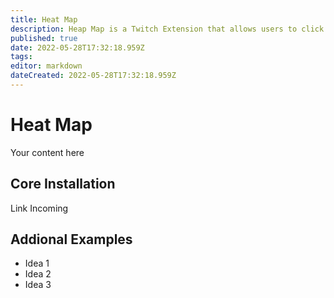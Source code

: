 ```yaml
---
title: Heat Map
description: Heap Map is a Twitch Extension that allows users to click and interact with your stream.
published: true
date: 2022-05-28T17:32:18.959Z
tags: 
editor: markdown
dateCreated: 2022-05-28T17:32:18.959Z
---
```


# Heat Map
Your content here

## Core Installation

Link Incoming

## Addional Examples

- Idea 1
- Idea 2
- Idea 3